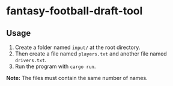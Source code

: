 # fantasy-football-draft-tool

## Usage

1. Create a folder named `input/` at the root directory.
2. Then create a file named `players.txt` and another file named `drivers.txt`.
3. Run the program with `cargo run`.

**Note:** The files must contain the same number of names.
